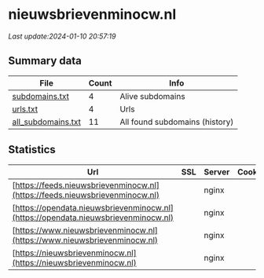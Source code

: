 # nieuwsbrievenminocw.nl
*Last update:2024-01-10 20:57:19*
## Summary data
| File       | Count | Info |
|------------|-------|------|
|[subdomains.txt](/data/nieuwsbrievenminocw/subdomains.txt)|4|Alive subdomains|
|[urls.txt](/data/nieuwsbrievenminocw/urls.txt)|4|Urls|
|[all_subdomains.txt](/data/nieuwsbrievenminocw/all_subdomains.txt)|11|All found subdomains (history)|
## Statistics
| Url | SSL | Server | Cookie | HSTS | CSP | XFO | XXP | RP | Tech |
|------------|-------|------|------|------|------|------|------|------|------|
|[https://feeds.nieuwsbrievenminocw.nl](https://feeds.nieuwsbrievenminocw.nl)| |nginx| |:white_check_mark: | | |:white_check_mark: | |:white_check_mark: | |:white_check_mark: | |HSTS Nginx| |
|[https://opendata.nieuwsbrievenminocw.nl](https://opendata.nieuwsbrievenminocw.nl)| |nginx| |:white_check_mark: | | |:white_check_mark: | |:white_check_mark: | |:white_check_mark: | |HSTS Nginx| |
|[https://www.nieuwsbrievenminocw.nl](https://www.nieuwsbrievenminocw.nl)| |nginx| |:white_check_mark: | |:warning: |:white_check_mark: | |:white_check_mark: | |:white_check_mark: | |Bloomreach HSTS Ngin...| |
|[https://nieuwsbrievenminocw.nl](https://nieuwsbrievenminocw.nl)| |nginx| |:white_check_mark: | |:warning: |:white_check_mark: | |:white_check_mark: | |:white_check_mark: | |HSTS Nginx| |